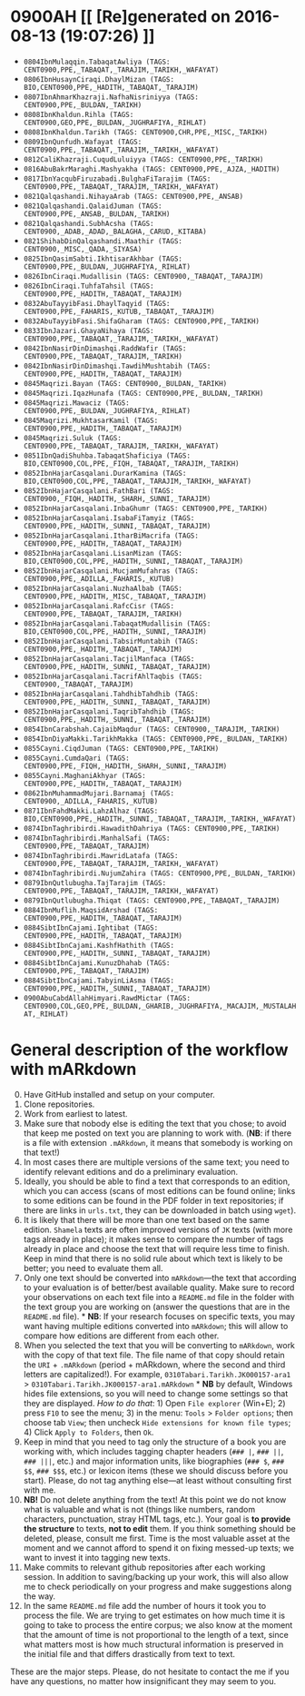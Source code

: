 # 0900AH [[ [Re]generated on 2016-08-13 (19:07:26) ]]

* `0804IbnMulaqqin.TabaqatAwliya (TAGS: CENT0900,PPE,_TABAQAT,_TARAJIM,_TARIKH,_WAFAYAT)`
* `0806IbnHusaynCiraqi.DhaylMizan (TAGS: BIO,CENT0900,PPE,_HADITH,_TABAQAT,_TARAJIM)`
* `0807IbnAhmarKhazraji.NafhaNisriniyya (TAGS: CENT0900,PPE,_BULDAN,_TARIKH)`
* `0808IbnKhaldun.Rihla (TAGS: CENT0900,GEO,PPE,_BULDAN,_JUGHRAFIYA,_RIHLAT)`
* `0808IbnKhaldun.Tarikh (TAGS: CENT0900,CHR,PPE,_MISC,_TARIKH)`
* `0809IbnQunfudh.Wafayat (TAGS: CENT0900,PPE,_TABAQAT,_TARAJIM,_TARIKH,_WAFAYAT)`
* `0812CaliKhazraji.CuqudLuluiyya (TAGS: CENT0900,PPE,_TARIKH)`
* `0816AbuBakrMaraghi.Mashyakha (TAGS: CENT0900,PPE,_AJZA,_HADITH)`
* `0817IbnYacqubFiruzabadi.BulghaFiTarajim (TAGS: CENT0900,PPE,_TABAQAT,_TARAJIM,_TARIKH,_WAFAYAT)`
* `0821Qalqashandi.NihayaArab (TAGS: CENT0900,PPE,_ANSAB)`
* `0821Qalqashandi.QalaidJuman (TAGS: CENT0900,PPE,_ANSAB,_BULDAN,_TARIKH)`
* `0821Qalqashandi.SubhAcsha (TAGS: CENT0900,_ADAB,_ADAD,_BALAGHA,_CARUD,_KITABA)`
* `0821ShihabDinQalqashandi.Maathir (TAGS: CENT0900,_MISC,_QADA,_SIYASA)`
* `0825IbnQasimSabti.IkhtisarAkhbar (TAGS: CENT0900,PPE,_BULDAN,_JUGHRAFIYA,_RIHLAT)`
* `0826IbnCiraqi.Mudallisin (TAGS: CENT0900,_TABAQAT,_TARAJIM)`
* `0826IbnCiraqi.TuhfaTahsil (TAGS: CENT0900,PPE,_HADITH,_TABAQAT,_TARAJIM)`
* `0832AbuTayyibFasi.DhaylTaqyid (TAGS: CENT0900,PPE,_FAHARIS,_KUTUB,_TABAQAT,_TARAJIM)`
* `0832AbuTayyibFasi.ShifaGharam (TAGS: CENT0900,PPE,_TARIKH)`
* `0833IbnJazari.GhayaNihaya (TAGS: CENT0900,PPE,_TABAQAT,_TARAJIM,_TARIKH,_WAFAYAT)`
* `0842IbnNasirDinDimashqi.RaddWafir (TAGS: CENT0900,PPE,_TABAQAT,_TARAJIM,_TARIKH)`
* `0842IbnNasirDinDimashqi.TawdihMushtabih (TAGS: CENT0900,PPE,_HADITH,_TABAQAT,_TARAJIM)`
* `0845Maqrizi.Bayan (TAGS: CENT0900,_BULDAN,_TARIKH)`
* `0845Maqrizi.IqazHunafa (TAGS: CENT0900,PPE,_BULDAN,_TARIKH)`
* `0845Maqrizi.Mawaciz (TAGS: CENT0900,PPE,_BULDAN,_JUGHRAFIYA,_RIHLAT)`
* `0845Maqrizi.MukhtasarKamil (TAGS: CENT0900,PPE,_HADITH,_TABAQAT,_TARAJIM)`
* `0845Maqrizi.Suluk (TAGS: CENT0900,PPE,_TABAQAT,_TARAJIM,_TARIKH,_WAFAYAT)`
* `0851IbnQadiShuhba.TabaqatShaficiya (TAGS: BIO,CENT0900,COL,PPE,_FIQH,_TABAQAT,_TARAJIM,_TARIKH)`
* `0852IbnHajarCasqalani.DurarKamina (TAGS: BIO,CENT0900,COL,PPE,_TABAQAT,_TARAJIM,_TARIKH,_WAFAYAT)`
* `0852IbnHajarCasqalani.FathBari (TAGS: CENT0900,_FIQH,_HADITH,_SHARH,_SUNNI,_TARAJIM)`
* `0852IbnHajarCasqalani.InbaGhumr (TAGS: CENT0900,PPE,_TARIKH)`
* `0852IbnHajarCasqalani.IsabaFiTamyiz (TAGS: CENT0900,PPE,_HADITH,_SUNNI,_TABAQAT,_TARAJIM)`
* `0852IbnHajarCasqalani.ItharBiMacrifa (TAGS: CENT0900,PPE,_HADITH,_TABAQAT,_TARAJIM)`
* `0852IbnHajarCasqalani.LisanMizan (TAGS: BIO,CENT0900,COL,PPE,_HADITH,_SUNNI,_TABAQAT,_TARAJIM)`
* `0852IbnHajarCasqalani.MucjamMufahras (TAGS: CENT0900,PPE,_ADILLA,_FAHARIS,_KUTUB)`
* `0852IbnHajarCasqalani.NuzhaAlbab (TAGS: CENT0900,PPE,_HADITH,_MISC,_TABAQAT,_TARAJIM)`
* `0852IbnHajarCasqalani.RafcCisr (TAGS: CENT0900,PPE,_TABAQAT,_TARAJIM,_TARIKH)`
* `0852IbnHajarCasqalani.TabaqatMudallisin (TAGS: BIO,CENT0900,COL,PPE,_HADITH,_SUNNI,_TARAJIM)`
* `0852IbnHajarCasqalani.TabsirMuntabih (TAGS: CENT0900,PPE,_HADITH,_TABAQAT,_TARAJIM)`
* `0852IbnHajarCasqalani.TacjilManfaca (TAGS: CENT0900,PPE,_HADITH,_SUNNI,_TABAQAT,_TARAJIM)`
* `0852IbnHajarCasqalani.TacrifAhlTaqbis (TAGS: CENT0900,_TABAQAT,_TARAJIM)`
* `0852IbnHajarCasqalani.TahdhibTahdhib (TAGS: CENT0900,PPE,_HADITH,_SUNNI,_TABAQAT,_TARAJIM)`
* `0852IbnHajarCasqalani.TaqribTahdhib (TAGS: CENT0900,PPE,_HADITH,_SUNNI,_TABAQAT,_TARAJIM)`
* `0854IbnCarabshah.CajaibMaqdur (TAGS: CENT0900,_TARAJIM,_TARIKH)`
* `0854IbnDiyaMakki.TarikhMakka (TAGS: CENT0900,PPE,_BULDAN,_TARIKH)`
* `0855Cayni.CiqdJuman (TAGS: CENT0900,PPE,_TARIKH)`
* `0855Cayni.CumdaQari (TAGS: CENT0900,PPE,_FIQH,_HADITH,_SHARH,_SUNNI,_TARAJIM)`
* `0855Cayni.MaghaniAkhyar (TAGS: CENT0900,PPE,_HADITH,_TABAQAT,_TARAJIM)`
* `0862IbnMuhammadMujari.Barnamaj (TAGS: CENT0900,_ADILLA,_FAHARIS,_KUTUB)`
* `0871IbnFahdMakki.LahzAlhaz (TAGS: BIO,CENT0900,PPE,_HADITH,_SUNNI,_TABAQAT,_TARAJIM,_TARIKH,_WAFAYAT)`
* `0874IbnTaghribirdi.HawadithDahriya (TAGS: CENT0900,PPE,_TARIKH)`
* `0874IbnTaghribirdi.ManhalSafi (TAGS: CENT0900,PPE,_TABAQAT,_TARAJIM)`
* `0874IbnTaghribirdi.MawridLatafa (TAGS: CENT0900,PPE,_TABAQAT,_TARAJIM,_TARIKH,_WAFAYAT)`
* `0874IbnTaghribirdi.NujumZahira (TAGS: CENT0900,PPE,_BULDAN,_TARIKH)`
* `0879IbnQutlubugha.TajTarajim (TAGS: CENT0900,PPE,_TABAQAT,_TARAJIM,_TARIKH,_WAFAYAT)`
* `0879IbnQutlubugha.Thiqat (TAGS: CENT0900,PPE,_TABAQAT,_TARAJIM)`
* `0884IbnMuflih.MaqsidArshad (TAGS: CENT0900,PPE,_HADITH,_TABAQAT,_TARAJIM)`
* `0884SibtIbnCajami.Ightibat (TAGS: CENT0900,PPE,_HADITH,_TABAQAT,_TARAJIM)`
* `0884SibtIbnCajami.KashfHathith (TAGS: CENT0900,PPE,_HADITH,_SUNNI,_TABAQAT,_TARAJIM)`
* `0884SibtIbnCajami.KunuzDhahab (TAGS: CENT0900,PPE,_TABAQAT,_TARAJIM)`
* `0884SibtIbnCajami.TabyinLiAsma (TAGS: CENT0900,PPE,_HADITH,_SUNNI,_TABAQAT,_TARAJIM)`
* `0900AbuCabdAllahHimyari.RawdMictar (TAGS: CENT0900,COL,GEO,PPE,_BULDAN,_GHARIB,_JUGHRAFIYA,_MACAJIM,_MUSTALAHAT,_RIHLAT)`


# General description of the workflow with mARkdown

0. Have GitHub installed and setup on your computer.
1. Clone repositories.
2. Work from earliest to latest.
3. Make sure that nobody else is editing the text that you chose; to avoid that keep me posted on text you are planning to work with. (**NB**: if there is a file with extension `.mARkdown`, it means that somebody is working on that text!)
4. In most cases there are multiple versions of the same text; you need to identify relevant editions and do a preliminary evaluation.
5. Ideally,  you should be able to find a text that corresponds to an edition,  which you can access (scans of most editions can be found online; links to some editions can be found in the PDF folder in text repositories; if there are links in `urls.txt`, they can be downloaded in batch using `wget`). 
6. It is likely that there will be more than one text based on the same edition. `Shamela` texts are often improved versions of `JK` texts (with more tags already in place);  it makes sense to compare the number of tags already in place and choose the text that will require less time to finish. Keep in mind that there is no solid rule about which text is likely to be better; you need to evaluate them all.
7. Only one text should be converted into `mARkdown`—the text that according to your evaluation is of better/best available quality. Make sure to record your observations on each text file into a `README.md` file in the folder with the text group you are working on (answer the questions that are in the `README.md` file).
 		* **NB**: If your research focuses on specific texts, you may want having multiple editions converted into `mARkdown`; this will allow to compare how editions are different from each other.
8. When you selected the text that you will be converting to `mARkdown`, work with the copy of that text file. The file name of that copy should retain the `URI` + `.mARkdown` (period + mARkdown,  where the second and third letters are capitalized!). For example, `0310Tabari.Tarikh.JK000157-ara1` > `0310Tabari.Tarikh.JK000157-ara1.mARkdown`
		* **NB** by default, Windows hides file extensions, so you will need to change some settings so that they are displayed. *How to do that*: 1) Open `File explorer` (Win+E); 2) press `F10` to see the menu; 3) in the menu: `Tools` > `Folder options`; then choose tab `View`; then uncheck `Hide extensions for known file types`; 4) Click `Apply to Folders`, then `Ok`.
9. Keep in mind that you need to tag only the structure of a book you are working with,  which includes tagging chapter headers (`### |`, `### ||`, `### |||`, etc.) and major information units, like biographies (`### $`, `### $$`, `### $$$`, etc.) or lexicon items (these we should discuss before you start). Please, do not tag anything else—at least without consulting first with me.
10. **NB!** Do not delete anything from the text! At this point we do not know what is valuable and what is not (things like numbers, random characters, punctuation, stray HTML tags, etc.). Your goal is **to provide the structure** to texts, **not to edit** them. If you think something should be deleted, please, consult me first. Time is the most valuable asset at the moment and we cannot afford to spend it on fixing messed-up texts; we want to invest it into tagging new texts.
10. Make commits to relevant github repositories after each working session. In addition to saving/backing up your work, this will also allow me to check periodically on your progress and make suggestions along the way.
11. In the same `README.md` file add the number of hours it took you to process the file. We are trying to get estimates on how much time it is going to take to process the entire corpus; we also know at the moment that the amount of time is not proportional to the length of a text, since what matters most is how much structural information is preserved in the initial file and that differs drastically from text to text.

These are the major steps.  Please, do not hesitate to contact the me if you have any questions, no matter how insignificant they may seem to you.

